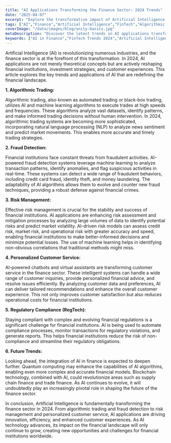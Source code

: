 ```yaml
---
title: "AI Applications Transforming the Finance Sector: 2024 Trends"
date: "2025-04-07"
excerpt: "Explore the transformative impact of Artificial Intelligence (AI) on the finance sector in 2024. This article delves into key AI applications, including algorithmic trading, fraud detection, risk management, and personalized customer service, highlighting current trends and future opportunities."
tags: ["AI","Finance","Artificial Intelligence","FinTech","Algorithmic Trading","Fraud Detection","Risk Management","Machine Learning"]
coverImage: "/data/images/blog/unity-basics.jpg"
metaDescription: "Discover the latest trends in AI applications transforming the finance sector in 2024. Learn about algorithmic trading, fraud detection, risk management, and personalized customer service."
keywords: ["AI in Finance","FinTech Trends 2024","Artificial Intelligence Applications","Algorithmic Trading","Fraud Detection in Finance","Risk Management AI","Personalized Customer Service AI","RegTech"]
---
```


Artificial Intelligence (AI) is revolutionizing numerous industries, and the finance sector is at the forefront of this transformation. In 2024, AI applications are not merely theoretical concepts but are actively reshaping financial institutions, investment strategies, and customer experiences. This article explores the key trends and applications of AI that are redefining the financial landscape.

**1. Algorithmic Trading:**

Algorithmic trading, also known as automated trading or black-box trading, utilizes AI and machine learning algorithms to execute trades at high speeds and frequencies. These algorithms analyze vast datasets, identify patterns, and make informed trading decisions without human intervention. In 2024, algorithmic trading systems are becoming more sophisticated, incorporating natural language processing (NLP) to analyze news sentiment and predict market movements. This enables more accurate and timely trading strategies.

**2. Fraud Detection:**

Financial institutions face constant threats from fraudulent activities. AI-powered fraud detection systems leverage machine learning to analyze transaction patterns, identify anomalies, and flag suspicious activities in real-time. These systems can detect a wide range of fraudulent behaviors, including credit card fraud, identity theft, and money laundering. The adaptability of AI algorithms allows them to evolve and counter new fraud techniques, providing a robust defense against financial crimes.

**3. Risk Management:**

Effective risk management is crucial for the stability and success of financial institutions. AI applications are enhancing risk assessment and mitigation processes by analyzing large volumes of data to identify potential risks and predict market volatility. AI-driven risk models can assess credit risk, market risk, and operational risk with greater accuracy and speed, enabling financial institutions to make better-informed decisions and minimize potential losses. The use of machine learning helps in identifying non-obvious correlations that traditional methods might miss.

**4. Personalized Customer Service:**

AI-powered chatbots and virtual assistants are transforming customer service in the finance sector. These intelligent systems can handle a wide range of customer inquiries, provide personalized financial advice, and resolve issues efficiently. By analyzing customer data and preferences, AI can deliver tailored recommendations and enhance the overall customer experience. This not only improves customer satisfaction but also reduces operational costs for financial institutions.

**5. Regulatory Compliance (RegTech):**

Staying compliant with complex and evolving financial regulations is a significant challenge for financial institutions. AI is being used to automate compliance processes, monitor transactions for regulatory violations, and generate reports. This helps financial institutions reduce the risk of non-compliance and streamline their regulatory obligations.

**6. Future Trends:**

Looking ahead, the integration of AI in finance is expected to deepen further. Quantum computing may enhance the capabilities of AI algorithms, enabling even more complex and accurate financial models. Blockchain technology, combined with AI, could revolutionize areas such as supply chain finance and trade finance. As AI continues to evolve, it will undoubtedly play an increasingly pivotal role in shaping the future of the finance sector.

In conclusion, Artificial Intelligence is fundamentally transforming the finance sector in 2024. From algorithmic trading and fraud detection to risk management and personalized customer service, AI applications are driving innovation, efficiency, and enhanced customer experiences. As AI technology advances, its impact on the financial landscape will only continue to grow, creating new opportunities and challenges for financial institutions worldwide.
    